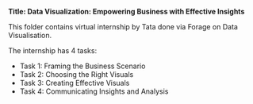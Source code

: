 **Title: Data Visualization: Empowering Business with Effective Insights**

This folder contains virtual internship by Tata done via Forage on Data Visualisation.

The internship has 4 tasks:

* Task 1: Framing the Business Scenario
* Task 2: Choosing the Right Visuals
* Task 3: Creating Effective Visuals
* Task 4: Communicating Insights and Analysis
